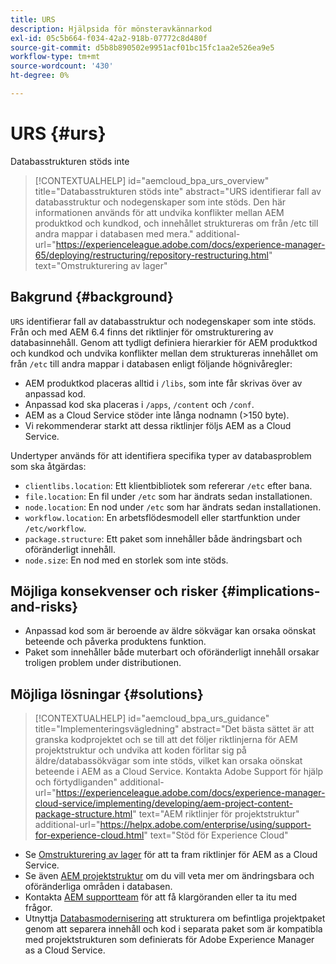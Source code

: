 ```yaml
---
title: URS
description: Hjälpsida för mönsteravkännarkod
exl-id: 05c5b664-f034-42a2-918b-07772c8d480f
source-git-commit: d5b8b890502e9951acf01bc15fc1aa2e526ea9e5
workflow-type: tm+mt
source-wordcount: '430'
ht-degree: 0%

---
```


# URS {#urs}

Databasstrukturen stöds inte

>[!CONTEXTUALHELP]
>id="aemcloud_bpa_urs_overview"
>title="Databasstrukturen stöds inte"
>abstract="URS identifierar fall av databasstruktur och nodegenskaper som inte stöds. Den här informationen används för att undvika konflikter mellan AEM produktkod och kundkod, och innehållet struktureras om från /etc till andra mappar i databasen med mera."
>additional-url="https://experienceleague.adobe.com/docs/experience-manager-65/deploying/restructuring/repository-restructuring.html" text="Omstrukturering av lager"

## Bakgrund {#background}

`URS` identifierar fall av databasstruktur och nodegenskaper som inte stöds. Från och med AEM 6.4 finns det riktlinjer för omstrukturering av databasinnehåll. Genom att tydligt definiera hierarkier för AEM produktkod och kundkod och undvika konflikter mellan dem struktureras innehållet om från `/etc` till andra mappar i databasen enligt följande högnivåregler:

* AEM produktkod placeras alltid i `/libs`, som inte får skrivas över av anpassad kod.
* Anpassad kod ska placeras i `/apps`, `/content` och `/conf`.
* AEM as a Cloud Service stöder inte långa nodnamn (>150 byte).
* Vi rekommenderar starkt att dessa riktlinjer följs AEM as a Cloud Service.

Undertyper används för att identifiera specifika typer av databasproblem som ska åtgärdas:
* `clientlibs.location`: Ett klientbibliotek som refererar `/etc` efter bana.
* `file.location`: En fil under `/etc` som har ändrats sedan installationen.
* `node.location`: En nod under `/etc` som har ändrats sedan installationen.
* `workflow.location`: En arbetsflödesmodell eller startfunktion under `/etc/workflow`.
* `package.structure`: Ett paket som innehåller både ändringsbart och oföränderligt innehåll.
* `node.size`: En nod med en storlek som inte stöds.

## Möjliga konsekvenser och risker {#implications-and-risks}

* Anpassad kod som är beroende av äldre sökvägar kan orsaka oönskat beteende och påverka produktens funktion.
* Paket som innehåller både muterbart och oföränderligt innehåll orsakar troligen problem under distributionen.

## Möjliga lösningar {#solutions}

>[!CONTEXTUALHELP]
>id="aemcloud_bpa_urs_guidance"
>title="Implementeringsvägledning"
>abstract="Det bästa sättet är att granska kodprojektet och se till att det följer riktlinjerna för AEM projektstruktur och undvika att koden förlitar sig på äldre/databassökvägar som inte stöds, vilket kan orsaka oönskat beteende i AEM as a Cloud Service. Kontakta Adobe Support för hjälp och förtydliganden"
>additional-url="https://experienceleague.adobe.com/docs/experience-manager-cloud-service/implementing/developing/aem-project-content-package-structure.html" text="AEM riktlinjer för projektstruktur"
>additional-url="https://helpx.adobe.com/enterprise/using/support-for-experience-cloud.html" text="Stöd för Experience Cloud"

* Se [Omstrukturering av lager](https://experienceleague.adobe.com/docs/experience-manager-65/deploying/restructuring/repository-restructuring.html) för att ta fram riktlinjer för AEM as a Cloud Service.
* Se även [AEM projektstruktur](https://experienceleague.adobe.com/docs/experience-manager-cloud-service/implementing/developing/aem-project-content-package-structure.html) om du vill veta mer om ändringsbara och oföränderliga områden i databasen.
* Kontakta [AEM supportteam](https://helpx.adobe.com/enterprise/using/support-for-experience-cloud.html) för att få klargöranden eller ta itu med frågor.
* Utnyttja [Databasmodernisering](https://experienceleague.adobe.com/docs/experience-manager-cloud-service/moving/refactoring-tools/repo-modernizer.html#refactoring-tools) att strukturera om befintliga projektpaket genom att separera innehåll och kod i separata paket som är kompatibla med projektstrukturen som definierats för Adobe Experience Manager as a Cloud Service.
